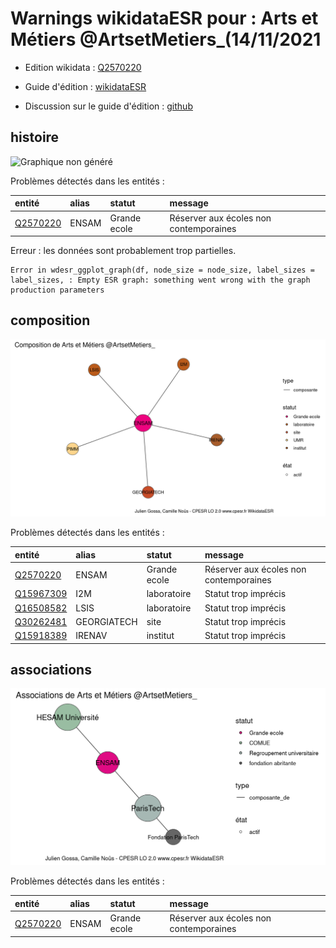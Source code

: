 Warnings wikidataESR pour : Arts et Métiers @ArtsetMetiers_(14/11/2021
================

- Edition wikidata : [Q2570220](https://www.wikidata.org/wiki/Q2570220)
- Guide d'édition : [wikidataESR](https://github.com/cpesr/wikidataESR/)

- Discussion sur le guide d'édition : [github](https://github.com/cpesr/wikidataESR/issues)



## histoire 

![Graphique non généré](Q2570220-histoire.png) 

Problèmes détectés dans les entités :

|entité                                             |alias |statut       |message                                |
|:--------------------------------------------------|:-----|:------------|:--------------------------------------|
|[Q2570220](https://www.wikidata.org/wiki/Q2570220) |ENSAM |Grande ecole |Réserver aux écoles non contemporaines |

 


Erreur : les données sont probablement trop partielles.
```
Error in wdesr_ggplot_graph(df, node_size = node_size, label_sizes = label_sizes, : Empty ESR graph: something went wrong with the graph production parameters

``` 



## composition 

![Graphique non généré](Q2570220-composition.png) 

Problèmes détectés dans les entités :

|entité                                               |alias       |statut       |message                                |
|:----------------------------------------------------|:-----------|:------------|:--------------------------------------|
|[Q2570220](https://www.wikidata.org/wiki/Q2570220)   |ENSAM       |Grande ecole |Réserver aux écoles non contemporaines |
|[Q15967309](https://www.wikidata.org/wiki/Q15967309) |I2M         |laboratoire  |Statut trop imprécis                   |
|[Q16508582](https://www.wikidata.org/wiki/Q16508582) |LSIS        |laboratoire  |Statut trop imprécis                   |
|[Q30262481](https://www.wikidata.org/wiki/Q30262481) |GEORGIATECH |site         |Statut trop imprécis                   |
|[Q15918389](https://www.wikidata.org/wiki/Q15918389) |IRENAV      |institut     |Statut trop imprécis                   |

 



## associations 

![Graphique non généré](Q2570220-associations.png) 

Problèmes détectés dans les entités :

|entité                                             |alias |statut       |message                                |
|:--------------------------------------------------|:-----|:------------|:--------------------------------------|
|[Q2570220](https://www.wikidata.org/wiki/Q2570220) |ENSAM |Grande ecole |Réserver aux écoles non contemporaines |

 


